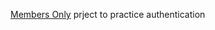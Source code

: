 [Members Only](https://www.theodinproject.com/lessons/nodejs-members-only) prject to practice authentication
